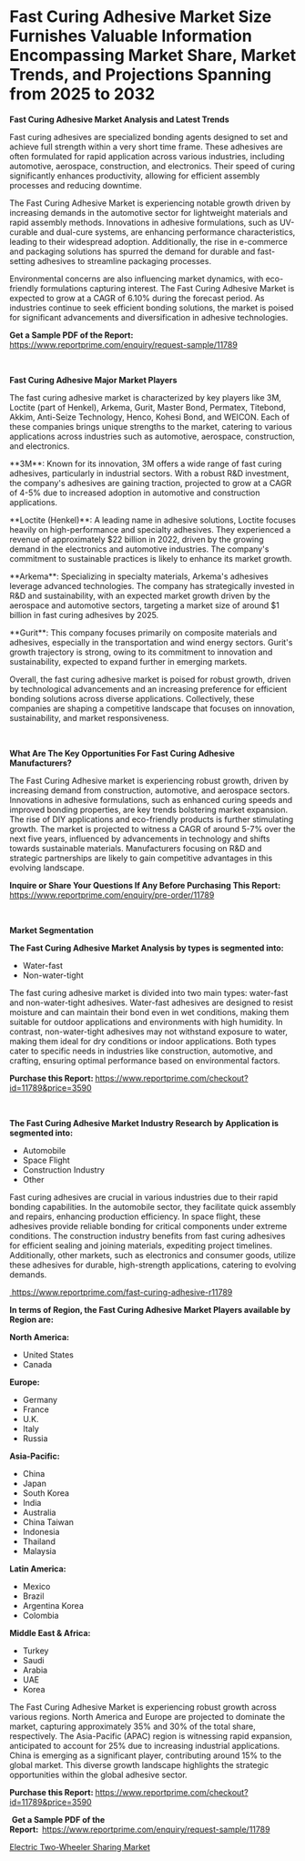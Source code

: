 <p><h1>Fast Curing Adhesive Market Size Furnishes Valuable Information Encompassing Market Share, Market Trends, and Projections Spanning from 2025 to 2032</h1></p><p><strong>Fast Curing Adhesive Market Analysis and Latest Trends</strong></p>
<p><p>Fast curing adhesives are specialized bonding agents designed to set and achieve full strength within a very short time frame. These adhesives are often formulated for rapid application across various industries, including automotive, aerospace, construction, and electronics. Their speed of curing significantly enhances productivity, allowing for efficient assembly processes and reducing downtime.</p><p>The Fast Curing Adhesive Market is experiencing notable growth driven by increasing demands in the automotive sector for lightweight materials and rapid assembly methods. Innovations in adhesive formulations, such as UV-curable and dual-cure systems, are enhancing performance characteristics, leading to their widespread adoption. Additionally, the rise in e-commerce and packaging solutions has spurred the demand for durable and fast-setting adhesives to streamline packaging processes.</p><p>Environmental concerns are also influencing market dynamics, with eco-friendly formulations capturing interest. The Fast Curing Adhesive Market is expected to grow at a CAGR of 6.10% during the forecast period. As industries continue to seek efficient bonding solutions, the market is poised for significant advancements and diversification in adhesive technologies.</p></p>
<p><strong>Get a Sample PDF of the Report:&nbsp;</strong> <a href="https://www.reportprime.com/enquiry/request-sample/11789?utm_campaign=3370&utm_medium=2&utm_source=Github&utm_content=ia&utm_term=17032025&utm_id=fast-curing-adhesive">https://www.reportprime.com/enquiry/request-sample/11789</a></p>
<p>&nbsp;</p>
<p><strong>Fast Curing Adhesive Major Market Players</strong></p>
<p><p>The fast curing adhesive market is characterized by key players like 3M, Loctite (part of Henkel), Arkema, Gurit, Master Bond, Permatex, Titebond, Akkim, Anti-Seize Technology, Henco, Kohesi Bond, and WEICON. Each of these companies brings unique strengths to the market, catering to various applications across industries such as automotive, aerospace, construction, and electronics.</p><p>**3M**: Known for its innovation, 3M offers a wide range of fast curing adhesives, particularly in industrial sectors. With a robust R&D investment, the company's adhesives are gaining traction, projected to grow at a CAGR of 4-5% due to increased adoption in automotive and construction applications.</p><p>**Loctite (Henkel)**: A leading name in adhesive solutions, Loctite focuses heavily on high-performance and specialty adhesives. They experienced a revenue of approximately $22 billion in 2022, driven by the growing demand in the electronics and automotive industries. The company's commitment to sustainable practices is likely to enhance its market growth.</p><p>**Arkema**: Specializing in specialty materials, Arkema's adhesives leverage advanced technologies. The company has strategically invested in R&D and sustainability, with an expected market growth driven by the aerospace and automotive sectors, targeting a market size of around $1 billion in fast curing adhesives by 2025.</p><p>**Gurit**: This company focuses primarily on composite materials and adhesives, especially in the transportation and wind energy sectors. Gurit's growth trajectory is strong, owing to its commitment to innovation and sustainability, expected to expand further in emerging markets.</p><p>Overall, the fast curing adhesive market is poised for robust growth, driven by technological advancements and an increasing preference for efficient bonding solutions across diverse applications. Collectively, these companies are shaping a competitive landscape that focuses on innovation, sustainability, and market responsiveness.</p></p>
<p>&nbsp;</p>
<p><strong>What Are The Key Opportunities For Fast Curing Adhesive Manufacturers?</strong></p>
<p><p>The Fast Curing Adhesive market is experiencing robust growth, driven by increasing demand from construction, automotive, and aerospace sectors. Innovations in adhesive formulations, such as enhanced curing speeds and improved bonding properties, are key trends bolstering market expansion. The rise of DIY applications and eco-friendly products is further stimulating growth. The market is projected to witness a CAGR of around 5-7% over the next five years, influenced by advancements in technology and shifts towards sustainable materials. Manufacturers focusing on R&D and strategic partnerships are likely to gain competitive advantages in this evolving landscape.</p></p>
<p><strong>Inquire or Share Your Questions If Any Before Purchasing This Report:</strong> <a href="https://www.reportprime.com/enquiry/pre-order/11789?utm_campaign=3370&utm_medium=2&utm_source=Github&utm_content=ia&utm_term=17032025&utm_id=fast-curing-adhesive">https://www.reportprime.com/enquiry/pre-order/11789</a></p>
<p>&nbsp;</p>
<p><strong>Market Segmentation</strong></p>
<p><strong>The Fast Curing Adhesive Market Analysis by types is segmented into:</strong></p>
<p><ul><li>Water-fast</li><li>Non-water-tight</li></ul></p>
<p><p>The fast curing adhesive market is divided into two main types: water-fast and non-water-tight adhesives. Water-fast adhesives are designed to resist moisture and can maintain their bond even in wet conditions, making them suitable for outdoor applications and environments with high humidity. In contrast, non-water-tight adhesives may not withstand exposure to water, making them ideal for dry conditions or indoor applications. Both types cater to specific needs in industries like construction, automotive, and crafting, ensuring optimal performance based on environmental factors.</p></p>
<p><strong>Purchase this Report:&nbsp;</strong><a href="https://www.reportprime.com/checkout?id=11789&price=3590&utm_campaign=3370&utm_medium=2&utm_source=Github&utm_content=ia&utm_term=17032025&utm_id=fast-curing-adhesive">https://www.reportprime.com/checkout?id=11789&price=3590</a></p>
<p>&nbsp;</p>
<p><strong>The Fast Curing Adhesive Market Industry Research by Application is segmented into:</strong></p>
<p><ul><li>Automobile</li><li>Space Flight</li><li>Construction Industry</li><li>Other</li></ul></p>
<p><p>Fast curing adhesives are crucial in various industries due to their rapid bonding capabilities. In the automobile sector, they facilitate quick assembly and repairs, enhancing production efficiency. In space flight, these adhesives provide reliable bonding for critical components under extreme conditions. The construction industry benefits from fast curing adhesives for efficient sealing and joining materials, expediting project timelines. Additionally, other markets, such as electronics and consumer goods, utilize these adhesives for durable, high-strength applications, catering to evolving demands.</p></p>
<p><a href="https://www.reportprime.com/fast-curing-adhesive-r11789?utm_campaign=3370&utm_medium=2&utm_source=Github&utm_content=ia&utm_term=17032025&utm_id=fast-curing-adhesive">&nbsp;https://www.reportprime.com/fast-curing-adhesive-r11789</a></p>
<p><strong>In terms of Region, the Fast Curing Adhesive Market Players available by Region are:</strong></p>
<p>
    <p> <strong> North America: </strong>
        <ul>
            <li>United States</li>
            <li>Canada</li>
        </ul>
        </p> 
    <p> <strong> Europe: </strong>
        <ul>
            <li>Germany</li>
            <li>France</li>
            <li>U.K.</li>
            <li>Italy</li>
            <li>Russia</li>
        </ul>
        </p> 
    <p> <strong> Asia-Pacific: </strong>
        <ul>
            <li>China</li>
            <li>Japan</li>
            <li>South Korea</li>
            <li>India</li>
            <li>Australia</li>
            <li>China Taiwan</li>
            <li>Indonesia</li>
            <li>Thailand</li>
            <li>Malaysia</li>
        </ul>
        </p> 
    <p> <strong> Latin America: </strong>
        <ul>
            <li>Mexico</li>
            <li>Brazil</li>
            <li>Argentina Korea</li>
            <li>Colombia</li>
        </ul>
        </p> 
    <p> <strong> Middle East & Africa: </strong>
        <ul>
            <li>Turkey</li>
            <li>Saudi</li>
            <li>Arabia</li>
            <li>UAE</li>
            <li>Korea</li>
        </ul>
    </p>
    </p>
<p><p>The Fast Curing Adhesive Market is experiencing robust growth across various regions. North America and Europe are projected to dominate the market, capturing approximately 35% and 30% of the total share, respectively. The Asia-Pacific (APAC) region is witnessing rapid expansion, anticipated to account for 25% due to increasing industrial applications. China is emerging as a significant player, contributing around 15% to the global market. This diverse growth landscape highlights the strategic opportunities within the global adhesive sector.</p></p>
<p><strong>Purchase this Report: </strong><a href="https://www.reportprime.com/checkout?id=11789&price=3590&utm_campaign=3370&utm_medium=2&utm_source=Github&utm_content=ia&utm_term=17032025&utm_id=fast-curing-adhesive">https://www.reportprime.com/checkout?id=11789&price=3590</a></p>
<p>&nbsp;<strong>Get a Sample PDF of the Report:&nbsp;&nbsp;</strong><a href="https://www.reportprime.com/enquiry/request-sample/11789?utm_campaign=3370&utm_medium=2&utm_source=Github&utm_content=ia&utm_term=17032025&utm_id=fast-curing-adhesive">https://www.reportprime.com/enquiry/request-sample/11789</a></p>
<p><strong></strong></p>
<p><p><a href="https://github.com/ancsyanagha/Market-Research-Report-List-1/blob/main/electric-two-wheeler-sharing-market.md?utm_campaign=3370&utm_medium=2&utm_source=Github&utm_content=ia&utm_term=17032025&utm_id=fast-curing-adhesive">Electric Two-Wheeler Sharing Market</a></p></p>